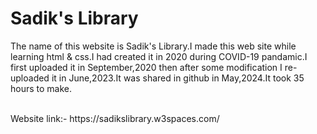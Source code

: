#  Sadik's Library 
<p>The name of this website is Sadik's Library.I made this web site while learning html &amp; css.I had created it in 2020 during COVID-19 pandamic.I first uploaded it in September,2020 then after some modification I re-uploaded it in June,2023.It was shared in github in May,2024.It took 35 hours to make.</p> <br>
Website link:- https://sadikslibrary.w3spaces.com/
